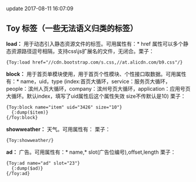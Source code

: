 update 2017-08-11 16:07:09
## Toy 标签（一些无法语义归类的标签）

**load：** 用于动态引入静态资源文件的标签。可用属性有：* href 属性可以多个静态资源路径逗号相隔，支持css\js扩展名的文件，无闭合。栗子：

```
{Toy:load href="//cdn.bootstrap.com/s.css,//at.alicdn.com/b9.css"/}
```

**block：** 用于首页单模块使用，用于首页个性模块、个性接口取数据。可用属性有：* name，uid，type (index:首页大循环，service：服务页大循环，people：滨州人页大循环，company：滨州号页大循环，application：应用号页大循环。默认index，填写了uid属性后这个属性失效 size不传默认是10)
栗子：

```
{Toy:block name="item" uid="3426" size="10"}
  {:dump($item)}
{/Toy:block}
```

**showweather：** 天气。可用属性有：
栗子：
```
{Toy:showweather/}
```

**ad：** 广告。可用属性有：* name,* slot(广告位编号),offset,length
栗子：

```
{Toy:ad name="ad" slot="23"}
  {:dump($ad)}
{/Toy:ad}
```
